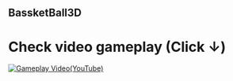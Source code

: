 ## BassketBall3D
# Check video gameplay (Click ↓)
[![Gameplay Video(YouTube)](https://i.imgur.com/YMpWvbq.png)](https://www.youtube.com/watch?v=bojQpN1W89U)



